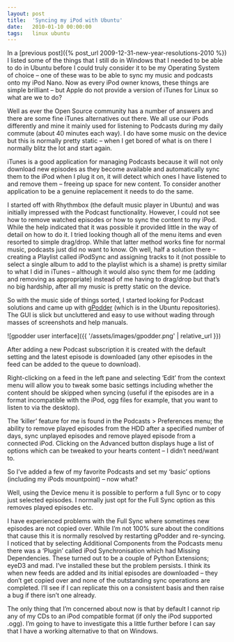 ```yaml
---
layout: post
title:  'Syncing my iPod with Ubuntu'
date:   2010-01-10 00:00:00
tags:   linux ubuntu
---
```

In a [previous post]({% post_url 2009-12-31-new-year-resolutions-2010 %}) I listed some of the things that I still do in Windows that I needed to be able to do in Ubuntu before I could truly consider it to be my Operating System of choice – one of these was to be able to sync my music and podcasts onto my iPod Nano. Now as every iPod owner knows, these things are simple brilliant – but Apple do not provide a version of iTunes for Linux so what are we to do?

Well as ever the Open Source community has a number of answers and there are some fine iTunes alternatives out there. We all use our iPods differently and mine it mainly used for listening to Podcasts during my daily commute (about 40 minutes each way). I do have some music on the device but this is normally pretty static – when I get bored of what is on there I normally blitz the lot and start again.
<!--more-->
iTunes is a good application for managing Podcasts because it will not only download new episodes as they become available and automatically sync them to the iPod when I plug it on, it will detect which ones I have listened to and remove them – freeing up space for new content. To consider another application to be a genuine replacement it needs to do the same.

I started off with Rhythmbox (the default music player in Ubuntu) and was initially impressed with the Podcast functionality. However, I could not see how to remove watched episodes or how to sync the content to my iPod. While the help indicated that it was possible it provided little in the way of detail on how to do it. I tried looking though all of the menu items and even resorted to simple drag/drop. While that latter method works fine for normal music, podcasts just did no want to know. Oh well, half a solution there – creating a Playlist called iPodSync and assigning tracks to it (not possible to select a single album to add to the playlist which is a shame) is pretty similar to what I did in iTunes – although it would also sync them for me (adding and removing as appropriate) instead of me having to drag/drop but that’s no big hardship, after all my music is pretty static on the device.

So with the music side of things sorted, I started looking for Podcast solutions and came up with <a href="https://gpodder.github.io" target="_blank">gPodder</a> (which is in the Ubuntu repositories). The GUI is slick but uncluttered and easy to use without wading through masses of screenshots and help manuals.

![gpodder user interface]({{ '/assets/images/gpodder.png' | relative_url }})

After adding a new Podcast subscription it is created with the default setting and the latest episode is downloaded (any other episodes in the feed can be added to the queue to download).

Right-clicking on a feed in the left pane and selecting ‘Edit’ from the context menu will allow you to tweak some basic settings including whether the content should be skipped when syncing (useful if the episodes are in a format incompatible with the iPod, ogg files for example, that you want to listen to via the desktop).

The ‘killer’ feature for me is found in the Podcasts > Preferences menu; the ability to remove played episodes from the HDD after a specified number of days, sync unplayed episodes and remove played episode from a connected iPod. Clicking on the Advanced button displays huge a list of options which can be tweaked to your hearts content – I didn’t need/want to.

So I’ve added a few of my favorite Podcasts and set my ‘basic’ options (including my iPods mountpoint) – now what?

Well, using the Device menu it is possible to perform a full Sync or to copy just selected episodes. I normally just opt for the Full Sync option as this removes played episodes etc.

I have experienced problems with the Full Sync where sometimes new episodes are not copied over. While I’m not 100% sure about the conditions that cause this it is normally resolved by restarting gPodder and re-syncing. I noticed that by selecting Additional Components from the Podcasts menu there was a ‘Plugin’ called iPod Synchronisation which had Missing Dependencies. These turned out to be a couple of Python Extensions; eyeD3 and mad. I’ve installed these but the problem persists. I think its when new feeds are added and its initial episodes are downloaded – they don’t get copied over and none of the outstanding sync operations are completed. I’ll see if I can replicate this on a consistent basis and then raise a bug if there isn’t one already.

The only thing that I’m concerned about now is that by default I cannot rip any of my CDs to an iPod compatible format (if only the iPod supported .ogg). I’m going to have to investigate this a little further before I can say that I have a working alternative to that on Windows.